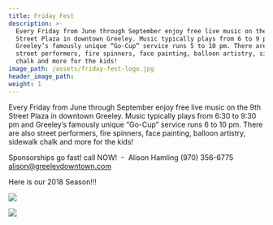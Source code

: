 ```yaml
---
title: Friday Fest
description: >-
  Every Friday from June through September enjoy free live music on the 9th
  Street Plaza in downtown Greeley. Music typically plays from 6 to 9 pm and
  Greeley’s famously unique “Go-Cup” service runs 5 to 10 pm. There are also
  street performers, fire spinners, face painting, balloon artistry, sidewalk
  chalk and more for the kids!
image_path: /assets/friday-fest-logo.jpg
header_image_path:
weight: 1
---
```


Every Friday from June through September enjoy free live music on the 9th Street Plaza in downtown Greeley. Music typically plays from 6:30 to 9:30 pm and Greeley’s famously unique “Go-Cup” service runs 6 to 10 pm. There are also street performers, fire spinners, face painting, balloon artistry, sidewalk chalk and more for the kids!

Sponsorships go fast! call NOW!&nbsp; -&nbsp; Alison Hamling (970) 356-6775 alison@greeleydowntown.com

Here is our 2018 Season!!!&nbsp;

![](/assets/poster-rev-full-size.jpg)

![](blob:https://app.cloudcannon.com/75d69d74-b684-46d9-985b-930f6afe1384)